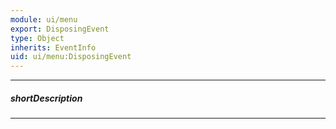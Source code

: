 ```yaml
---
module: ui/menu
export: DisposingEvent
type: Object
inherits: EventInfo
uid: ui/menu:DisposingEvent
---
```

---
##### shortDescription
<!-- Description goes here -->

---
<!-- Description goes here -->